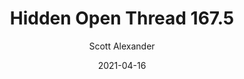 ---
layout: podcast
title: "Hidden Open Thread 167.5"
author: Scott Alexander
description: https://astralcodexten.substack.com/p/hidden-open-thread-1675
date: 2021-04-16
length: 42540
duration: 11
guid: hidden-open-thread-1675
---